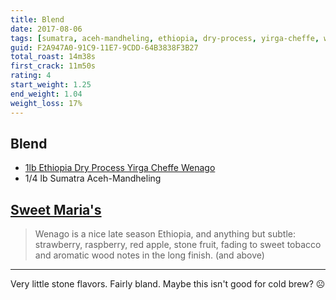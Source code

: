 ```yaml
---
title: Blend
date: 2017-08-06
tags: [sumatra, aceh-mandheling, ethiopia, dry-process, yirga-cheffe, wenago]
guid: F2A947A0-91C9-11E7-9CDD-64B3838F3B27
total_roast: 14m38s
first_crack: 11m50s
rating: 4
start_weight: 1.25
end_weight: 1.04
weight_loss: 17%
---
```

## Blend

 * [1lb Ethiopia Dry Process Yirga Cheffe Wenago][sm]
 * 1/4 lb Sumatra Aceh-Mandheling

## [Sweet Maria's][sm]

> Wenago is a nice late season Ethiopia, and anything but subtle: strawberry,
> raspberry, red apple, stone fruit, fading to sweet tobacco and aromatic wood
> notes in the long finish. (and above)

---

Very little stone flavors.  Fairly bland.  Maybe this isn't good for cold brew?
☹

[sm]: https://www.sweetmarias.com/product/ethiopia-dry-process-yirga-cheffe-wenago-5322
